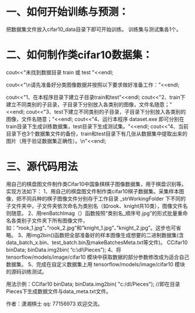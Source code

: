 # 一、如何开始训练与预测：
把数据集文件放入cifar10_data目录下即可开始训练。 训练集与测试集各1个。

# 二、如何制作类cifar10数据集：
cout<<"未找到数据目录 train 或 test "<<endl;

cout<<"\n请先准备好分类图像数据并按照以下要求做好准备工作："<<endl;

cout<<"1、在本程序目录下建立子目录train和test"<<endl;
cout<<"2、train下建立不同类别的子目录，子目录下分别放入各类别的图像，文件名随意；"<<endl;
cout<<"3、test下建立不同类别的子目录，子目录下分别放入各类别的图像，文件名随意；"<<endl;
cout<<"4、运行本程序 dataset.exe 即可分别在train目录下生成训练数据集，test目录下生成测试集。"<<endl;
cout<<"4、当前目录下也3个数据集文件的备份，train和test目录下有几张从数据集中提取出来的图片（用于验证数据集正确性）。\n"<<endl;

# 三、源代码用法
用自己的棋盘图文件制作类Cifar10中国象棋棋子图像数据集，用于棋盘识别等。实现方法如下：
1、用自己的棋盘图文件制作类cifar10棋子数据集。采集样本图像，把不同兵种的棋子图像文件分别存于工作目录 _strWorkingFolder 下不同的子文件夹中，子文件夹依次命名为类别名（如rook、knight共10类），图像文件名则随意。
2、用renBatchImag（）函数按照“类别名_顺序号.jpg”的形式批量重命名各类别子文件夹下所有图像文件，如：”rook_1.jpg”、”rook_2.jpg”和”knight_1.jpg”、”knight_2.jpg”。这步也可省略。
3、用img2bin()函数把全部准备好的样本图像生成想要的二进制数据集(含data_batch_x.bin、test_batch.bin及makeBatchesMeta.txt等文件)。 CCifar10 binData; binData.img2bin( “c:\\dl\\Pieces”);
4、将 tensorflow/models/image/cifar10 模块中获取数据的部分参数修改成为适合自己数据集。
5、完成在自定义数据集上用 tensorflow/models/image/cifar10 模块的源码训练测试。

用法示例：CCifar10 binData;	binData.img2bin( "c:/dl/Pieces"); //即在目录Pieces下生成数据文件与data_meta.txt文件。

作者：潇湘棋士 qq: 77156973 欢迎交流。

